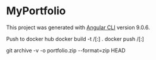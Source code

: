# MyPortfolio

This project was generated with [Angular CLI](https://github.com/angular/angular-cli) version 9.0.6.

Push to docker hub
docker build -t <hub-user>/<repo-name>[:<tag>] .
docker push <hub-user>/<repo-name>[:<tag>]

 git archive -v -o portfolio.zip --format=zip HEAD
